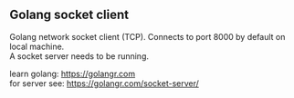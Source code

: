 
## Golang socket client

Golang network socket client (TCP). Connects to port 8000 by default on local machine.<br>
A socket server needs to be running.

learn golang: https://golangr.com<br>
for server see: https://golangr.com/socket-server/
